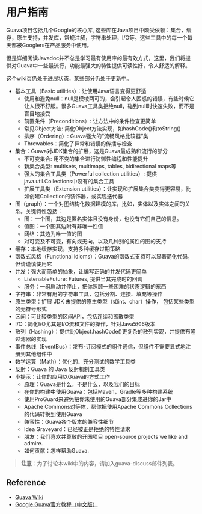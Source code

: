 # 用户指南
Guava项目包括几个Google的核心库, 这些库在Java项目中颇受依赖：集合，缓存，原生支持，并发库，常规注解，字符串处理，I/O等。这些工具中的每一个每天都被Googlers在产品服务中使用。

但是详细阅读Javadoc并不总是学习最有使用库的最有效方式，这里，我们将提供对Guava中一些最流行，功能最强大的特性提供可读性好，令人舒适的解释。

这个wiki页仍处于进展状态，某些部分仍处于更新中。
- 基本工具（Basic utilities）：让使用Java语言变得更舒适
  + 使用和避免null：null是模棱两可的，会引起令人困惑的错误，有些时候它让人很不舒服。很多Guava工具类拒绝null，碰到null时快速失败，而不是盲目地接受
  + 前置条件（Preconditions）: 让方法中的条件检查更简单
  + 常见Object方法: 简化Object方法实现，如hashCode()和toString()
  + 排序（Ordering）: Guava强大的”流畅风格比较器”类
  + Throwables：简化了异常和错误的传播与检查
- 集合：Guava对JDK集合的扩展，这是Guava最成熟和流行的部分
  + 不可变集合: 用不变的集合进行防御性编程和性能提升
  + 新集合类型: multisets, multimaps, tables, bidirectional maps等
  + 强大的集合工具类（Powerful collection utilities）: 提供java.util.Collections中没有的集合工具
  + 扩展工具类（Extension utilities）：让实现和扩展集合类变得更容易，比如创建Collection的装饰器，或实现迭代器
- 图（graph）：一个对[图](https://en.wikipedia.org/wiki/Graph_(discrete_mathematics))结构化数据建模的库，比如，实体以及实体之间的关系。关键特性包括：
  + 图：一个图，其边是匿名实体且没有身份，也没有它们自己的信息。
  + 值图：一个图其边附有非唯一性值
  + 网络：其边为唯一值的图
  + 对可变及不可变，有向或无向，以及几种别的属性的图的支持
- 缓存：本地缓存实现，支持多种缓存过期策略
- 函数式风格（Functional idioms）：Guava的函数式支持可以显著简化代码，但请谨慎使用它
- 并发：强大而简单的抽象，让编写正确的并发代码更简单
  + ListenableFuture: Futures, 提供当其完成时的回调
  + 服务：一组启动并停止，把你照顾一些困难的状态逻辑的东西
- 字符串：非常有用的字符串工具，包括分割、连接、填充等操作
- 原生类型：扩展 JDK 未提供的原生类型（如int、char）操作， 包括某些类型的无符号形式
- 区间：可比较类型的区间API，包括连续和离散类型
- I/O：简化I/O尤其是I/O流和文件的操作，针对Java5和6版本
- 散列（Hashing）：提供比Object.hashCode()更复杂的散列实现，并提供布隆过滤器的实现
- 事件总线（EventBus）：发布-订阅模式的组件通信，但组件不需要显式地注册到其他组件中
- 数学运算（Math）：优化的、充分测试的数学工具类
- 反射：Guava 的 Java 反射机制工具类
- 小提示：让你的应用以Guava的方式工作
  + 原理：Guava是什么，不是什么，以及我们的目标
  + 在你的构建中使用Guava：包括Maven，Gradle等多种构建系统
  + 使用ProGuard来避免把你未使用的Guava部分集成进你的Jar中
  + Apache Commons对等体，帮你把使用Apache Commons Collections的代码转换到使用Guava
  + 兼容性：Guava各个版本的兼容性细节
  + Idea Graveyard：已经被正是拒绝的特性请求
  + 朋友：我们喜欢并尊敬的开园项目 open-source projects we like and admire.
  + 如何贡献：怎样帮助Guava.
  
> **注意**：为了讨论本wiki中的内容，请加入guava-discuss邮件列表。

## Reference
- [Guava Wiki](https://github.com/google/guava/wiki)
- [Google Guava官方教程（中文版）](http://ifeve.com/google-guava/)